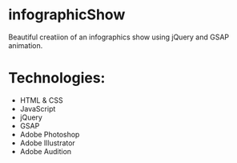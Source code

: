 # infographicShow
 Beautiful creatiion of an infographics show using jQuery and GSAP animation.
 
# Technologies:
- HTML & CSS
- JavaScript
- jQuery
- GSAP
- Adobe Photoshop
- Adobe Illustrator
- Adobe Audition
